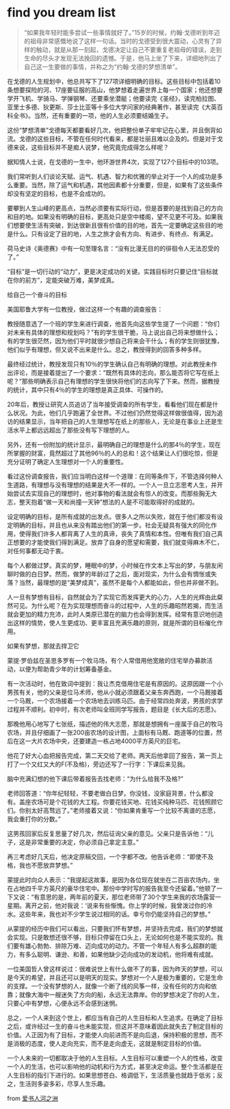 # find you dream list
> “如果我年轻时能多尝试一些事情就好了。”15岁的时候，约翰·戈德听到年迈的祖母非常感慨地说了这样一句话。当时的戈德受到很大震动，心灵有了异样的触动，就是从那一刻起，戈德决定让自己不要重复老祖母的错误，走到生命的尽头才发现无法挽回的遗憾。于是，他马上坐了下来，详细地列出了自己这一生要做的事情，并称之为“约翰·戈德的梦想清单”。

在戈德的人生规划中，他总共写下了127项详细明确的目标。这些目标中包括着10条想要探险的河、17座要征服的高山，他梦想着走遍世界上每一个国家；他还想要学开飞机、学骑马、学弹钢琴、还要乘坐潜艇；他要读完《圣经》，读完柏拉图、亚里士多德、狄更斯、莎士比亚等十多位大学问家的经典著作，甚至读完《大英百科全书》。当然，还有重要的一项，他的人生必须要结婚生子。

这份“梦想清单”戈德每天都要看好几次，他把整份单子牢牢记在心里，并且倒背如流。戈德的这些目标，不管在任何时代看来，都是壮丽且难以企及的。但是对于戈德来说，这些目标并不是痴人说梦，他究竟完成得怎么样呢？

据知情人士说，在戈德的一生中，他环游世界4次，实现了127个目标中的103项。

我们常听到人们谈论天赋、运气、机遇、智力和优雅的举止对于一个人的成功是多么重要。当然，除了运气和机遇，其他因素都十分重要，但是，如果有了这些条件却没有坚定的目标，也是不会成功的。

要攀到人生山峰的更高点，当然必须要有实际行动，但是首要的是找到自己的方向和目的地。如果没有明确的目标，更高处只是空中楼阁，望不见更不可及。如果我们想要使生活有突破，到达很新且很有价值的目的地，首先一定要确定这些目的地是什么。只有设定了目的地，人生之旅才会有方向、有进步、有终点、有满足。

荷马史诗《奥德赛》中有一句至理名言：“没有比漫无目的的徘徊令人无法忍受的了。”

“目标”是一切行动的“动力”，更是决定成功的关键。实践目标时只要记住“目标就在你的前方”，定能突破万难，美梦成真。

给自己一个奋斗的目标

美国耶鲁大学有一位教授，做过这样一个有趣的调查报告：

教授随意选了一个班的学生来进行调查，他首先向这些学生提了一个问题：“你们对未来有具体的理想和规划吗？”有的学生很干脆，马上说出自己将来想做什么；有的学生很茫然，因为他们平时就很少想自己将来会干什么；有的学生则很犹豫，他们似乎有理想，但又说不出来是什么。总之，教授得到的回答多种多样。

最终经过统计，教授发现只有10％的学生确认自己有明确的理想。对此教授未作出评论，而是接着提出了一个要求：“既然有具体的志向，那么能否将它写在纸上呢？”那些明确表示自己有理想的学生很快将他们的志向写了下来。然而，据教授的统计，其中只有4％的学生的理想是真正具体、可操作的。

20年后，教授让研究人员追访了当年接受调查的所有学生，看看他们现在都是什么状况。为此，他们几乎跑遍了全世界。不过他们仍然觉得这样做很值得，因为追访的结果显示，当年把自己的人生理想写在纸上的那些人，无论是在事业上还是生活水平上都远远超出了那些没有写下理想的人。

另外，还有一份附加的统计显示，最明确自己的理想是什么的那4％的学生，现在所掌握的财富，竟然超过了其他96％的人的总和！这个结果让人们很吃惊，但是充分证明了确定人生理想对一个人的重要性。

看过这份调查报告，我们应当明白这样一个道理：在同等条件下，不管选择何种人生道路，有理想与没有理想的结果是大不一样的。一个人一旦立志思考人生，并开始尝试去实现自己的理想时，他对事物的看法就会有惊人的改变。而那些胸无大志，整天抱着“做一天和尚撞一天钟”想法的人是不可能取得好的成就的。

设定明确的目标，是所有成就的出发点。很多人之所以失败，就在于他们都没有设定明确的目标，并且也从来没有踏出他们的第一步。社会无疑具有强大的同化作用，使得我们许多人都背离了人生的真谛，丧失了真情和本性。但唯有我们自己真正想要的才能使我们得到满足。放弃了自身的愿望和需要，我们就变得麻木不仁，对任何事都无动于衷。

每个人都做过梦。真实的梦，睡眠中的梦，小时候在作文本上写出的梦，与朋友闲聊时做的白日梦。然而，做梦的年龄过了之后，面对现实，为什么会有惆怅或失落？当然，最理想的是“美梦成真”，虽然不是每个人都能如此，但也并非做不到。

人一旦有梦想有目标，自然就会为了实现它而发挥更大的心力，人生的光辉由此粲然可见。为什么呢？在为实现理想而奋斗的过程中，人生的乐趣昭然若揭，而生活就会更加的精力充沛，此时人类原已潜在的脑力也会得到发挥。经常有意识地创造出这样的情势，使人生更成功、更丰富且充满乐趣的原则，就是所谓的目标催化作用。

如果有梦想，那就去捍卫它

蒙提·罗伯兹在圣思多罗有一个牧马场，有个人常借用他宽敞的住宅举办募款活动，以便为帮助青少年的计划筹备基金。

有一次活动时，他在致词中提到：我让杰克借用住宅是有原因的。这原因跟一个小男孩有关，他的父亲是位马术师，他从小就必须跟着父亲东奔西跑，一个马厩接着一个马厩，一个农场接着一个农场地去训练马匹。由于经常四处奔波，男孩的求学过程并不顺利。初中时，有次老师叫全班同学写报告，题目是《长大后的志愿》。

那晚他用心地写了七张纸，描述他的伟大志愿，那就是想拥有一座属于自己的牧马农场，并且仔细画了一张200亩农场的设计图，上面标有马厩、跑道等的位置，然后在这一大片农场中央，还要建造一栋占地4000平方英尺的巨宅。

他花了好大心血把报告完成，第二天交给了老师。两天后他拿回了报告，第一页上打了一个又红又大的F(不及格)，旁边还写了一行字：下课后来见我。

脑中充满幻想的他下课后带着报告去找老师：“为什么给我不及格?”

老师回答道：“你年纪轻轻，不要老做白日梦。你没钱，没家庭背景，什么都没有。盖座农场可是个花钱的大工程。你要花钱买地、花钱买纯种马匹、花钱照顾它们。你别太好高骛远了。”老师接着又说：“你如果肯重写一个比较不离谱的志愿，我会重打你的分数。”

这男孩回家后反复思量了好几次，然后征询父亲的意见。父亲只是告诉他：“儿子，这是非常重要的决定，你必须自己拿定主意。”

再三考虑好几天后，他决定原稿交回，一个字都不改。他告诉老师：“即使不及格，我也不愿放弃梦想。”

蒙提此时向众人表示：“我提起这故事，是因为各位现在就坐在二百亩农场内，坐在占地四千平方英尺的豪华住宅中。那份中学时写的报告我至今还留着。”他顿了一下又说：“有意思的是，两年前的夏天，那位老师带了30个学生来我的农场露营一星期。离开之前，他对我说：‘说来有些惭愧。你上学的时候，我曾泼过你的冷水。这些年来，我也对不少学生说过相同的话。幸亏你仍能坚持自己的梦想。”

从蒙提的经历中我们可以看出，只要我们怀有梦想，并坚持去完成，我们的梦想就会实现。只是敢想还很不够，目标只停留在口头上，无论如何也是不能实现的。我们要有雄心勃勃、排除万难、迈向成功的动力。不管一个年轻人有多么超群的能力，有多么聪明、谦逊、和善，如果他缺少迈向成功的发动机，他将难有成就。

一位美国哲人曾这样说过：很难说世上有什么做不了的事，因为昨天的梦想，可以是今天的希望，并且还可以是明天的现实。梦想对一个人是极为重要的，它是生命的支撑。一个没有梦想的人，就像一个断了线的风筝一样，没有任何的方向和依靠；就像大海中一艘迷失了方向的船，永远无法靠岸。你的梦想决定了你的人生，只要心中有梦想，心便永远不会感到迷惘。

总之，一个人来到这个世上，都应当有自己的人生目标和人生追求。在确定了目标之后，或许经过一生的奋斗也未能实现，但这并不意味着因此就失去了制定目标的价值。人正因为有了目标，才能使人向前进而不是向后退，保持积极的思想，而不是消极的态度，使人走向充实，而不是走向虚无，这就是制定目标的价值。

一个人未来的一切都取决于他的人生目标。人生目标可以重塑一个人的性格，改变一个人的生活，也可以影响他的动机和行为方式，甚至决定命运。整个生活都是在人生目标的指引下进行的。如果思想苍白、格调低下，生活质量也就趋于低劣；反之，生活则多姿多彩，尽享人生乐趣。

from [爱书人河之洲](http://m.blog.sina.com.cn/u/1517794243)
